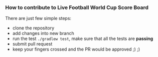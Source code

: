 ### How to contribute to Live Football World Cup Score Board

There are just few simple steps:

- clone the repository
- add changes into new branch
- run the test `./gradlew test`, make sure that all the tests are **passing**
- submit pull request
- keep your fingers crossed and the PR would be approved ;) ;)